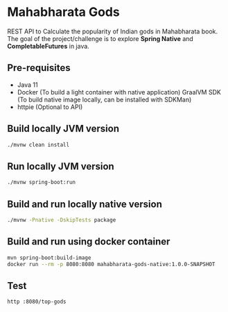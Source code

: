 # Mahabharata Gods

REST API to Calculate the popularity of Indian gods in Mahabharata book. 
The goal of the project/challenge is to explore **Spring Native** and **CompletableFutures** in java.


## Pre-requisites

- Java 11
- Docker (To build a light container with native application)
  GraalVM SDK (To build native image locally, can be installed with SDKMan)
- httpie (Optional to API)

## Build locally JVM version 

```bash
./mvnw clean install
```

## Run locally JVM version

```bash
./mvnw spring-boot:run
```

## Build and run locally native version

```bash
./mvnw -Pnative -DskipTests package 
```

## Build and run using docker container

```bash
mvn spring-boot:build-image
docker run --rm -p 8080:8080 mahabharata-gods-native:1.0.0-SNAPSHOT
```

## Test 
```bash
http :8080/top-gods
```